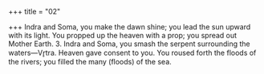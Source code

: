 +++
title = "02"

+++
Indra and Soma, you make the dawn shine; you lead the sun upward  with its light.
You propped up the heaven with a prop; you spread out Mother Earth. 3. Indra and Soma, you smash the serpent surrounding the waters—Vr̥tra.  Heaven gave consent to you.
You roused forth the floods of the rivers; you filled the many (floods) of  the sea.